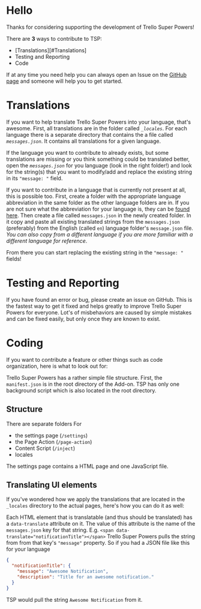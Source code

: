 # Hello

Thanks for considering supporting the development of Trello Super Powers!

There are **3** ways to contribute to TSP:

- [Translations][#Translations]
- Testing and Reporting
- Code

If at any time you need help you can always open an Issue on the [GitHub page](https://github.com/christiankaindl/trello-super-powers/issues) and someone will help you to get started.

# Translations

If you want to help translate Trello Super Powers into your language, that's awesome. First, all translations are in the folder called _`_locales`_. For each language there is a separate directory that contains the a file called _`messages.json`_. It contains all translations for a given language.

If the language you want to contribute to already exists, but some translations are missing or you think something could be translated better, open the _`messages.json`_ for you language (look in the right folder!) and look for the string(s) that you want to modify/add and replace the existing string in its `"message: "` field.

If you want to contribute in a language that is currently not present at all, this is possible too. First, create a folder with the appropriate language abbreviation in the same folder as the other language folders are in. If you are not sure what the abbreviation for your language is, they can be [found here](http://www.abbreviations.com/acronyms/LANGUAGES2L). Then create a file called `messages.json` in the newly created folder. In it copy and paste all existing translated strings from the `messages.json` (preferably) from the English (called `en`) language folder's `message.json` file. *You can also copy from a different language if you are more familiar with a different language for reference*.

From there you can start replacing the existing string in the `"message: "` fields!

# Testing and Reporting

If you have found an error or bug, please create an issue on GitHub. This is the fastest way to get it fixed and helps greatly to improve Trello Super Powers for everyone. Lot's of misbehaviors are caused by simple mistakes and can be fixed easily, but only once they are known to exist.


# Coding

If you want to contribute a feature or other things such as code organization, here is what to look out for:

Trello Super Powers has a rather simple file structure. First, the `manifest.json` is in the root directory of the Add-on. TSP has only one background script which is also located in the root directory.

## Structure

There are separate folders For
- the settings page (`/settings`)
- the Page Action (`/page-action`)
- Content Script (`/inject`)
- locales

The settings page contains a HTML page and one JavaScript file.

## Translating UI elements

If you've wondered how we apply the translations that are located in the `_locales` directory to the actual pages, here's how you can do it as well:

Each HTML element that is translatable (and thus should be translated) has a `data-translate` attribute on it. The value of this attribute is the name of the `messages.json` key for that string. E.g. `<span data-translate="notificationTitle"></span>` Trello Super Powers pulls the string from from that key's `"message"` property. So if you had a JSON file like this for your language
```json
{
  "notificationTitle": {
    "message": "Awesome Notification",
    "description": "Title for an awesome notification."
  }
}
```
TSP would pull the string `Awesome Notification` from it.
